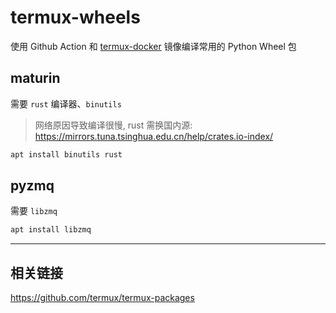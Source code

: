# termux-wheels

使用 Github Action 和 [termux-docker](https://github.com/termux/termux-docker) 镜像编译常用的 Python Wheel 包

## maturin

需要 `rust` 编译器、`binutils`

> 网络原因导致编译很慢, rust 需换国内源: <https://mirrors.tuna.tsinghua.edu.cn/help/crates.io-index/>

```bash
apt install binutils rust
```

## pyzmq

需要 `libzmq`

```bash
apt install libzmq
```

---

## 相关链接

<https://github.com/termux/termux-packages>
